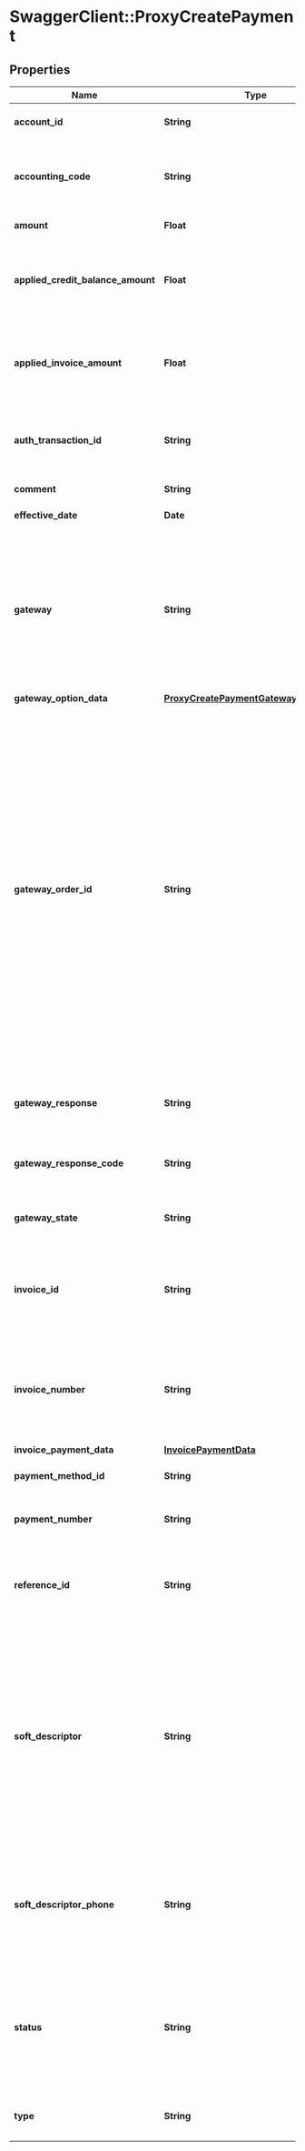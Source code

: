 # SwaggerClient::ProxyCreatePayment

## Properties
Name | Type | Description | Notes
------------ | ------------- | ------------- | -------------
**account_id** | **String** | The unique account ID for the customer that the payment is for.  | 
**accounting_code** | **String** | The aacccounting code for the payment. Accounting codes group transactions that contain similar accounting attributes.  | [optional] 
**amount** | **Float** | The amount of the payment.  | [optional] 
**applied_credit_balance_amount** | **Float** | The amount of the payment to apply to a credit balance. This field is only required if the &#x60;AppliedInvoiceAmount&#x60; field value is null.  | [optional] 
**applied_invoice_amount** | **Float** | The amount of the payment to apply to an invoice. This field is only required if either the &#x60;InvoiceId&#x60; or &#x60;InvoiceNumber&#x60; field is not null.  | [optional] 
**auth_transaction_id** | **String** | The authorization transaction ID from the payment gateway. Use this field for electronic payments, such as credit cards.  | [optional] 
**comment** | **String** | Additional information related to the payment.  | [optional] 
**effective_date** | **Date** | The date when the payment takes effect.  | 
**gateway** | **String** | The name of the gateway instance that processes the payment. When creating a payment, the value of this field must be a valid gateway instance name, and this gateway must support the specific payment method. If no value is specified, the default gateway on the Account will be used.  | [optional] 
**gateway_option_data** | [**ProxyCreatePaymentGatewayOptionData**](ProxyCreatePaymentGatewayOptionData.md) |  | [optional] 
**gateway_order_id** | **String** | A merchant-specified natural key value that can be passed to the electronic payment gateway when a payment is created. If not specified, the payment number will be passed in instead.  Gateways check duplicates on the gateway order ID to ensure that the merchant do not accidentally enter the same transaction twice. This ID can also be used to do reconciliation and tie the payment to a natural key in external systems. The source of this ID varies by merchant. Some merchants use their shopping cart order IDs, and others use something different. Merchants use this ID to track transactions in their eCommerce systems.  | [optional] 
**gateway_response** | **String** | The message returned from the payment gateway for the payment. This message is gateway-dependent.  | [optional] 
**gateway_response_code** | **String** | The code returned from the payment gateway for the payment. This code is gateway-dependent.  | [optional] 
**gateway_state** | **String** | The status of the payment in the gateway; use for reconciliation.  | [optional] 
**invoice_id** | **String** | The ID of the invoice that the payment is applied to. When applying a payment to a single invoice, this field is only required if the &#x60;InvoiceNumber&#x60; field is null.  | [optional] 
**invoice_number** | **String** | The unique identification number for the invoice that the payment is applied to. When applying a payment to a single invoice, this field is only required if the &#x60;InvoiceId&#x60; field is null.  | [optional] 
**invoice_payment_data** | [**InvoicePaymentData**](InvoicePaymentData.md) |  | [optional] 
**payment_method_id** | **String** | The ID of the payment method used for the payment.   | 
**payment_number** | **String** | The unique identification number of the payment. For example, P-00000028.  | [optional] 
**reference_id** | **String** | The transaction ID returned by the payment gateway. Use this field to reconcile payments between your gateway and Zuora Payments.  | [optional] 
**soft_descriptor** | **String** | A payment gateway-specific field that maps to Zuora for the gateways, Orbital, Vantiv and Verifi.   Zuora passes this field to Verifi directly without verification. In general, this field will be defaulted by the gateway. For Orbital, this field contains two fields separated by an asterisk, &#x60;SDMerchantName&#x60; and &#x60;SDProductionInfo&#x60;. For more information, contact your payment gateway.  | [optional] 
**soft_descriptor_phone** | **String** | A payment gateway-specific field that maps to Zuora for the gateways, Orbital, Vantiv and Verifi.  Verifi and Orbital determine how to format this string. For more information, contact your payment gateway.  | [optional] 
**status** | **String** | The status of the payment in Zuora. The value depends on the type of payment.    For electronic payments, the status can be &#x60;Processed&#x60;, &#x60;Error&#x60;, or &#x60;Voided&#x60;. For external payments, the status can be &#x60;Processed&#x60; or &#x60;Canceled&#x60;.  | 
**type** | **String** | The type of the payment, whether the payment is external or electronic.  | 


